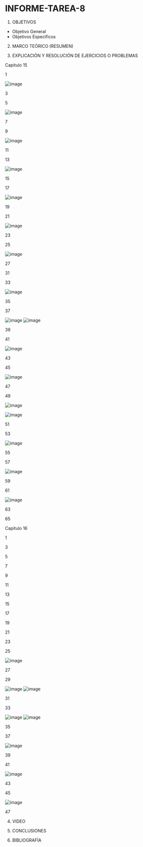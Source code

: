 # INFORME-TAREA-8

1. OBJETIVOS
 - Objetivo General 
 - Objetivos Especificos 

2. MARCO TEÓRICO (RESUMEN)


3. EXPLICACIÓN Y RESOLUCIÓN DE EJERCICIOS O PROBLEMAS

Capitulo 15

1

![image](https://user-images.githubusercontent.com/93899720/154986634-4a2dc7e8-1218-4875-9caf-fc87a7922ceb.png)

3

5

![image](https://user-images.githubusercontent.com/93899720/154986669-3248bfb9-830a-4864-b47f-73f32cdd3162.png)

7

9

![image](https://user-images.githubusercontent.com/93899720/154986727-20c5baf2-6948-418d-a7c8-62d2219b6d50.png)

11

13

![image](https://user-images.githubusercontent.com/93899720/154986836-4eaaede6-bf45-4c70-9224-488961dfa935.png)

15



17

![image](https://user-images.githubusercontent.com/93899720/154986949-3d0a2ace-b1b2-46e7-88e4-72cc19097510.png)

19


21

![image](https://user-images.githubusercontent.com/93899720/154986990-1eb59c20-52e2-4cd7-b94c-0802ca343ce0.png)

23

25

![image](https://user-images.githubusercontent.com/93899720/154987024-8d27d632-ea25-4e6d-a268-18e0b781373f.png)

27


31

33

![image](https://user-images.githubusercontent.com/93899720/154987112-ba0d4cda-266b-4005-bb6c-40a6b0ceba0b.png)

35

37

![image](https://user-images.githubusercontent.com/93899720/154987160-c88db14a-707d-4339-bb0d-dba85b40b99c.png)
![image](https://user-images.githubusercontent.com/93899720/154987206-dc980a49-2e46-4d9a-9b24-f4781fd3f61a.png)

39

41

![image](https://user-images.githubusercontent.com/93899720/154987292-a6812f94-8c5a-4289-bb23-33137a14fe7f.png)

43

45

![image](https://user-images.githubusercontent.com/93899720/155037496-12203e26-09fb-4f01-8087-e950197575dd.png)

47

49

![image](https://user-images.githubusercontent.com/93899720/155037533-253317d5-0b00-45f4-86f0-5f902f9f89f4.png)

![image](https://user-images.githubusercontent.com/93899720/155037569-5323b099-960a-4c5e-bdfc-ab23556b5efb.png)


51

53

![image](https://user-images.githubusercontent.com/93899720/155037617-b0afab8a-6ea5-41eb-b33b-ee7cd9c65f4c.png)

55

57

![image](https://user-images.githubusercontent.com/93899720/155037635-5ece40be-7ee1-40db-9f63-1e6066d1050c.png)

59

61

![image](https://user-images.githubusercontent.com/93899720/155037678-3a865321-9b34-44d2-a696-5cf6845c1dc7.png)

63

65

Capitulo 16 

1


3

5

7

9

11

13

15

17

19

21

23

25

![image](https://user-images.githubusercontent.com/93899720/154987378-fc4d71fa-446a-4725-ab6e-b3e1dc760b8d.png)

27

29

![image](https://user-images.githubusercontent.com/93899720/154987463-50357012-58d5-413c-a70c-752e1df004ed.png)
![image](https://user-images.githubusercontent.com/93899720/154987534-42c56e9b-4ff9-49a0-870c-9dbdd36bcfde.png)

31

33

![image](https://user-images.githubusercontent.com/93899720/154987596-e532d21d-4859-44f9-9696-b65dbe05f8ce.png)
![image](https://user-images.githubusercontent.com/93899720/154987637-c190c21c-ba95-4a7a-a180-9f739671f809.png)

35

37

![image](https://user-images.githubusercontent.com/93899720/154987677-0ac0e86e-f175-4579-95ad-616fc10eebad.png)

39

41

![image](https://user-images.githubusercontent.com/93899720/154987737-0148835f-7227-4e31-b1f3-f6f6f2efaf2e.png)

43

45

![image](https://user-images.githubusercontent.com/93899720/154987879-a1c9c04a-fdd6-44dd-9ba7-f241f37e90d0.png)

47


4. VIDEO


5. CONCLUSIONES


6. BIBLIOGRAFÍA


